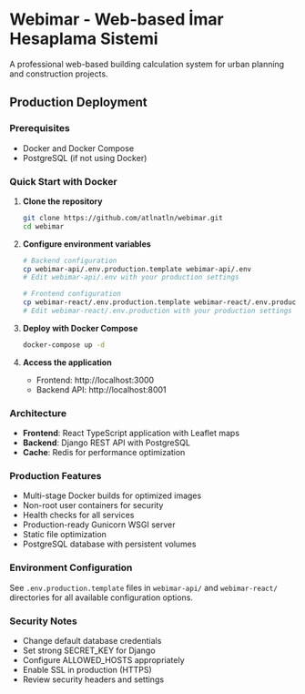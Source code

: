 # Webimar - Web-based İmar Hesaplama Sistemi

A professional web-based building calculation system for urban planning and construction projects.

## Production Deployment

### Prerequisites
- Docker and Docker Compose
- PostgreSQL (if not using Docker)

### Quick Start with Docker

1. **Clone the repository**
   ```bash
   git clone https://github.com/atlnatln/webimar.git
   cd webimar
   ```

2. **Configure environment variables**
   ```bash
   # Backend configuration
   cp webimar-api/.env.production.template webimar-api/.env
   # Edit webimar-api/.env with your production settings
   
   # Frontend configuration  
   cp webimar-react/.env.production.template webimar-react/.env.production
   # Edit webimar-react/.env.production with your production settings
   ```

3. **Deploy with Docker Compose**
   ```bash
   docker-compose up -d
   ```

4. **Access the application**
   - Frontend: http://localhost:3000
   - Backend API: http://localhost:8001

### Architecture
- **Frontend**: React TypeScript application with Leaflet maps
- **Backend**: Django REST API with PostgreSQL
- **Cache**: Redis for performance optimization

### Production Features
- Multi-stage Docker builds for optimized images
- Non-root user containers for security
- Health checks for all services
- Production-ready Gunicorn WSGI server
- Static file optimization
- PostgreSQL database with persistent volumes

### Environment Configuration
See `.env.production.template` files in `webimar-api/` and `webimar-react/` directories for all available configuration options.

### Security Notes
- Change default database credentials
- Set strong SECRET_KEY for Django
- Configure ALLOWED_HOSTS appropriately
- Enable SSL in production (HTTPS)
- Review security headers and settings